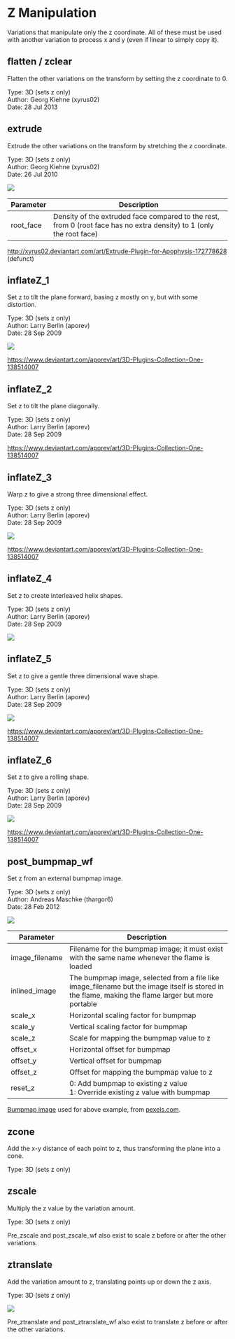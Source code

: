 # Z Manipulation
Variations that manipulate only the z coordinate. All of these must be used with another variation to process x and y (even if linear to simply copy it).

## flatten / zclear
Flatten the other variations on the transform by setting the z coordinate to 0.

Type: 3D (sets z only)  
Author: Georg Kiehne (xyrus02)  
Date: 28 Jul 2013  

## extrude
Extrude the other variations on the transform by stretching the z coordinate.

Type: 3D (sets z only)  
Author: Georg Kiehne (xyrus02)  
Date: 26 Jul 2010  

[![](extrude-1.png)](extrude-1.flame)

| Parameter | Description |
| --- | --- |
| root_face | Density of the extruded face compared to the rest, from 0 (root face has no extra density) to 1 (only the root face) |

http://xyrus02.deviantart.com/art/Extrude-Plugin-for-Apophysis-172778628 (defunct)  

## inflateZ_1
Set z to tilt the plane forward, basing z mostly on y, but with some distortion.

Type: 3D (sets z only)  
Author: Larry Berlin (aporev)  
Date: 28 Sep 2009  

[![](inflateZ_1-1.png)](inflateZ_1-1.flame)

https://www.deviantart.com/aporev/art/3D-Plugins-Collection-One-138514007  

## inflateZ_2
Set z to tilt the plane diagonally.

Type: 3D (sets z only)  
Author: Larry Berlin (aporev)  
Date: 28 Sep 2009  

https://www.deviantart.com/aporev/art/3D-Plugins-Collection-One-138514007  

## inflateZ_3
Warp z to give a strong three dimensional effect.

Type: 3D (sets z only)  
Author: Larry Berlin (aporev)  
Date: 28 Sep 2009  

[![](inflateZ_3-1.png)](inflateZ_3-1.flame)

https://www.deviantart.com/aporev/art/3D-Plugins-Collection-One-138514007  

## inflateZ_4
Set z to create interleaved helix shapes.

Type: 3D (sets z only)  
Author: Larry Berlin (aporev)  
Date: 28 Sep 2009  

[![](inflateZ_4-1.png)](inflateZ_4-1.flame)

## inflateZ_5
Set z to give a gentle three dimensional wave shape.

Type: 3D (sets z only)  
Author: Larry Berlin (aporev)  
Date: 28 Sep 2009  

[![](inflateZ_5-1.png)](inflateZ_5-1.flame)

https://www.deviantart.com/aporev/art/3D-Plugins-Collection-One-138514007  

## inflateZ_6
Set z to give a rolling shape.

Type: 3D (sets z only)  
Author: Larry Berlin (aporev)  
Date: 28 Sep 2009  

[![](inflateZ_6-1.png)](inflateZ_6-1.flame)

https://www.deviantart.com/aporev/art/3D-Plugins-Collection-One-138514007  

## post_bumpmap_wf
Set z from an external bumpmap image.

Type: 3D (sets z only)  
Author: Andreas Maschke (thargor6)  
Date: 28 Feb 2012

[![](post_bumpmap_wf-1.png)](post_bumpmap_wf-1.flame)

| Parameter | Description |
| --- | --- |
| image_filename | Filename for the bumpmap image; it must exist with the same name whenever the flame is loaded |
| inlined_image | The bumpmap image, selected from a file like image_filename but the image itself is stored in the flame, making the flame larger but more portable |
| scale_x | Horizontal scaling factor for bumpmap |
| scale_y | Vertical scaling factor for bumpmap |
| scale_z | Scale for mapping the bumpmap value to z |
| offset_x | Horizontal offset for bumpmap |
| offset_y | Vertical offset for bumpmap |
| offset_z | Offset for mapping the bumpmap value to z |
| reset_z | 0: Add bumpmap to existing z value<br>1: Override existing z value with bumpmap |

[Bumpmap image](gray-and-black-marble-slab-1451474.jpg) used for above example, from [pexels.com](https://www.pexels.com/).

## zcone
Add the x-y distance of each point to z, thus transforming the plane into a cone.

Type: 3D (sets z only)  

## zscale
Multiply the z value by the variation amount.

Type: 3D (sets z only)  

Pre_zscale and post_zscale_wf also exist to scale z before or after the other variations.

## ztranslate
Add the variation amount to z, translating points up or down the z axis.

Type: 3D (sets z only)  

[![](ztranslate-1.png)](ztranslate-1.flame)

Pre_ztranslate and post_ztranslate_wf also exist to translate z before or after the other variations.
